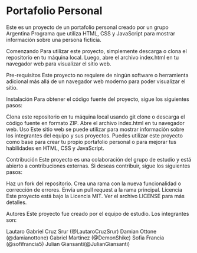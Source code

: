 <h1>Portafolio Personal</h1>
Este es un proyecto de un portafolio personal creado por un grupo Argentina Programa que utiliza HTML, CSS y JavaScript para mostrar información sobre una persona ficticia.

Comenzando
Para utilizar este proyecto, simplemente descarga o clona el repositorio en tu máquina local. Luego, abre el archivo index.html en tu navegador web para visualizar el sitio web.

Pre-requisitos
Este proyecto no requiere de ningún software o herramienta adicional más allá de un navegador web moderno para poder visualizar el sitio.

Instalación
Para obtener el código fuente del proyecto, sigue los siguientes pasos:

Clona este repositorio en tu máquina local usando git clone o descarga el código fuente en formato ZIP.
Abre el archivo index.html en tu navegador web.
Uso
Este sitio web se puede utilizar para mostrar información sobre los integrantes del equipo y sus proyectos. Puedes utilizar este proyecto como base para crear tu propio portafolio personal o para mejorar tus habilidades en HTML, CSS y JavaScript.

Contribución
Este proyecto es una colaboración del grupo de estudio y está abierto a contribuciones externas. Si deseas contribuir, sigue los siguientes pasos:

Haz un fork del repositorio.
Crea una rama con la nueva funcionalidad o corrección de errores.
Envía un pull request a la rama principal.
Licencia
Este proyecto está bajo la Licencia MIT. Ver el archivo LICENSE para más detalles.

Autores
Este proyecto fue creado por el equipo de estudio. Los integrantes son:

Lautaro Gabriel Cruz Srur (@LautaroCruzSrur)
Damian Ottone (@damianottone)
Gabriel Martinez (@DemonShike)
Sofia Francia (@sofifrancia5)
Julian Giansanti(@JulianGiansanti)